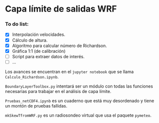 # Capa límite de salidas WRF

### To do list:

- [x] Interpolación velocidades.
- [x] Cálculo de altura.
- [x] Algoritmo para calcular número de Richardson.
- [x] Gráfica 1:1 (de calibración)
- [ ] Script para extraer datos de interés.
- [ ] ...

Los avances se encuentran en el `jupyter notebook` que se llama `Calculo_Richardson.ipynb`.

`BoundaryLayerToolbox.py` intentará ser un módulo con todas las funciones necesarias para trabajar en el análisis de capa límite.

`Pruebas_netCDF4.ipynb` es un cuaderno que está muy desordenado y tiene un montón de pruebas fallidas.

`mkSkewTfromWRF.py` es un radiosondeo virtual que usa el paquete `pymeteo`.
